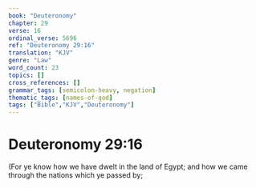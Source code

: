 ```yaml
---
book: "Deuteronomy"
chapter: 29
verse: 16
ordinal_verse: 5696
ref: "Deuteronomy 29:16"
translation: "KJV"
genre: "Law"
word_count: 23
topics: []
cross_references: []
grammar_tags: [semicolon-heavy, negation]
thematic_tags: [names-of-god]
tags: ["Bible","KJV","Deuteronomy"]
---
```


# Deuteronomy 29:16

(For ye know how we have dwelt in the land of Egypt; and how we came through the nations which ye passed by;
